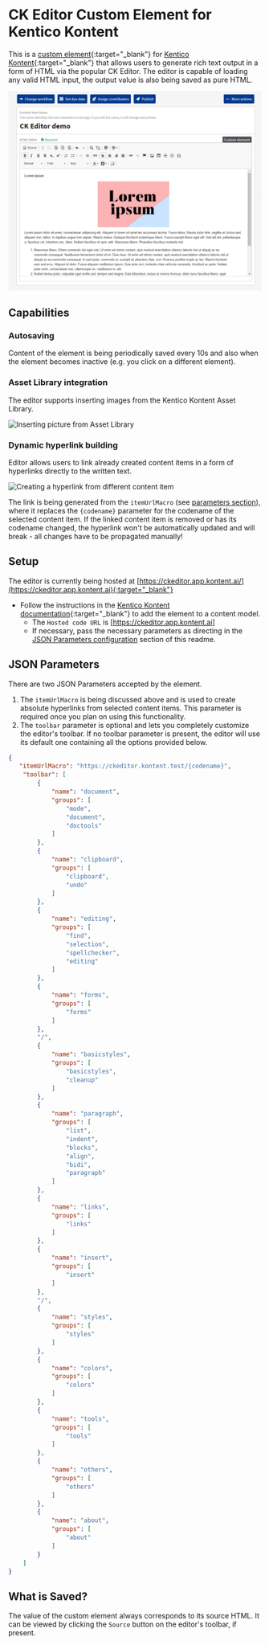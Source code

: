 # CK Editor Custom Element for Kentico Kontent

This is a [custom element](https://docs.kontent.ai/tutorials/develop-apps/integrate/integrating-your-own-content-editing-features){:target="_blank"} for [Kentico Kontent](https://kontent.ai){:target="_blank"} that allows users to generate rich text output in a form of HTML via the popular CK Editor. The editor is capable of loading any valid HTML input, the output value is also being saved as pure HTML. 

![Screenshot of custom element](ckeditor.png)

## Capabilities
### Autosaving
Content of the element is being periodically saved every 10s and also when the element becomes inactive (e.g. you click on a different element). 

### Asset Library integration
The editor supports inserting images from the Kentico Kontent Asset Library. 

![Inserting picture from Asset Library](ckeditor_images.gif)

### Dynamic hyperlink building
Editor allows users to link already created content items in a form of hyperlinks directly to the written text.

![Creating a hyperlink from different content item](ckeditor_links.gif)

The link is being generated from the `itemUrlMacro` (see [parameters section](#json-parameters)), where it replaces the `{codename}` parameter for the codename of the selected content item. If the linked content item is removed or has its codename changed, the hyperlink won't be automatically updated and will break - all changes have to be propagated manually!

## Setup
The editor is currently being hosted at [https://ckeditor.app.kontent.ai/](https://ckeditor.app.kontent.ai){:target="_blank"}
<!-- 1. Deploy the code to a secure public host
    * See [deploying section](#Deploying) for a really quick option-->
* Follow the instructions in the [Kentico Kontent documentation](https://docs.kontent.ai/tutorials/develop-apps/integrate/integrating-your-own-content-editing-features#a-3--displaying-a-custom-element-in-kentico-kontent){:target="_blank"} to add the element to a content model.
    * The `Hosted code URL` is [https://ckeditor.app.kontent.ai]
    * If necessary, pass the necessary parameters as directing in the [JSON Parameters configuration](#json-parameters) section of this readme.

<!--## Deploying-->
<!--
Netlify has made this easy. If you click the deploy button below, it will guide you through the process of deploying it to Netlify and leave you with a copy of the repository in your GitHub account as well.-->

<!--[![Deploy to Netlify](https://www.netlify.com/img/deploy/button.svg)](https://app.netlify.com/start/deploy?repository=https://github.com/ChristopherJennings/kontent-custom-element-sample-template)-->

## JSON Parameters
There are two JSON Parameters accepted by the element. 
1. The `itemUrlMacro` is being discussed above and is used to create absolute hyperlinks from selected content items. This parameter is required once you plan on using this functionality.
2. The `toolbar` parameter is optional and lets you completely customize the editor's toolbar. If no toolbar parameter is present, the editor will use its default one containing all the options provided below. 


```Json
{
   "itemUrlMacro": "https://ckeditor.kontent.test/{codename}",
    "toolbar": [
        {
            "name": "document",
            "groups": [
                "mode",
                "document",
                "doctools"
            ]
        },
        {
            "name": "clipboard",
            "groups": [
                "clipboard",
                "undo"
            ]
        },
        {
            "name": "editing",
            "groups": [
                "find",
                "selection",
                "spellchecker",
                "editing"
            ]
        },
        {
            "name": "forms",
            "groups": [
                "forms"
            ]
        },
        "/",
        {
            "name": "basicstyles",
            "groups": [
                "basicstyles",
                "cleanup"
            ]
        },
        {
            "name": "paragraph",
            "groups": [
                "list",
                "indent",
                "blocks",
                "align",
                "bidi",
                "paragraph"
            ]
        },
        {
            "name": "links",
            "groups": [
                "links"
            ]
        },
        {
            "name": "insert",
            "groups": [
                "insert"
            ]
        },
        "/",
        {
            "name": "styles",
            "groups": [
                "styles"
            ]
        },
        {
            "name": "colors",
            "groups": [
                "colors"
            ]
        },
        {
            "name": "tools",
            "groups": [
                "tools"
            ]
        },
        {
            "name": "others",
            "groups": [
                "others"
            ]
        },
        {
            "name": "about",
            "groups": [
                "about"
            ]
        }
    ]
}
```

## What is Saved?
<!--The JSON object returned from the Deliver API matches the following signature:

```Json
{
  "sample" : "This is a sample of the value your custom element saves",
  "complex": {
    "canBeComplex":true
  }
}
```-->
The value of the custom element always corresponds to its source HTML. It can be viewed by clicking the `Source` button on the editor's toolbar, if present. 
